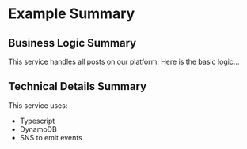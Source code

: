 # Example Summary

## Business Logic Summary

This service handles all posts on our platform. Here is the
basic logic...

## Technical Details Summary

This service uses:

-   Typescript
-   DynamoDB
-   SNS to emit events
